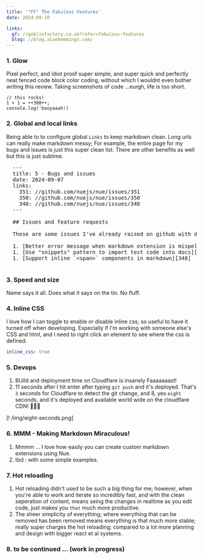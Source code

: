 ```yaml
---
title: '"FF" The Fabulous Features'
date: 2024-09-10

links:
  gf: //goblinfactory.co.uk?refer=fabulous-features
  blog: //blog.alanhemmings.com/
---
```


### 1. Glow

Pixel perfect, and idiot proof super simple, and super quick and perfectly neat fenced code block color coding, without which I wouldnt even bother writing this review. Taking screenshots of code ...eurgh, life is too short.

```
// this rocks!
1 + 1 = ••300••;
console.log('booyaaah!)
```

### 2. Global and local links

Being able to to configure global `Links` to keep markdown clean. Long urls can really make markdown messy; For example, the entire page for my bugs and issues is just this super clean list. There are other benefits as well but this is just sublime.

<pre>
  ---
  title: 5 - Bugs and issues
  date: 2024-09-07
  links:
    351: //github.com/nuejs/nue/issues/351
    350: //github.com/nuejs/nue/issues/350
    348: //github.com/nuejs/nue/issues/348
  ---

  ## Issues and feature requests

  These are some issues I've already raised on github with dev team

  1. [Better error message when markdown extension is mispelled][351]
  1. [Use "snippets" pattern to import test code into docs][350]
  1. [Support inline `&lt;span>` components in markdown][348]

</pre>

### 3. Speed and size

Name says it all. Does what it says on the tin. No fluff.

### 4. Inline CSS

I love how I can toggle to enable or disable inline css; so useful to have it turned off when developing. Especially if I'm working with someone else's CSS and html, and I need to right click an element to see where the css is defined.

```yaml
inline_css: true
```

### 5. Devops

1. BUild and deployment time on Cloudflare is insanely Faaaaaaast! 
2. 11 seconds after I hit enter after typing `git push` and it's deployed. That's `3` seconds for Cloudflare to detect the git change, and 8, yes `eight` seconds, and it's deployed and available world wide on the cloudflare CDN!  🕺🏼😇

[! /img/eight-seconds.png]

### 6. MMM - Making Markdown Miraculous!

1. Mmmm ... I love how easily you can create custom markdown extensions using Nue.
2. tbd : with some simple examples.

### 7. Hot reloading

1. Hot reloading didn't used to be such a big thing for me; however, when you're able to work and iterate so incredibly fast, and with the clean seperation of content, means seing the changes in realtime as you edit code, just makes you `that` much more productive. 
2. The sheer simplicity of everything; where everything that can be removed has been removed means everything is that much more stable; really super charges the  hot reloading; compared to a lot more planning and design with bigger react et al systems.

### 8. to be continued ... (work in progress)
